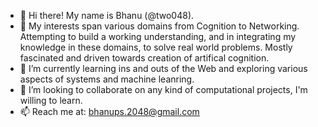 - 👋 Hi there! My name is Bhanu (@two048).
- 👀 My interests span various domains from Cognition to Networking. Attempting to build a working understanding, and in integrating my knowledge in these domains, to solve real world problems. Mostly fascinated and driven towards creation of artifical cognition.
- 🌱 I’m currently learning ins and outs of the Web and exploring various aspects of systems and machine leanring.
- 💞️ I’m looking to collaborate on any kind of computational projects, I'm willing to learn.
- 📫 Reach me at: bhanups.2048@gmail.com

<!---
one099/one099 is a ✨ special ✨ repository because its `README.md` (this file) appears on your GitHub profile.
You can click the Preview link to take a look at your changes.
--->
